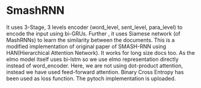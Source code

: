 # SmashRNN
It uses 3-Stage, 3 levels encoder (word_level, sent_level, para_level) to encode the input using bi-GRUs. Further , it uses Siamese network (of MashRNNs) to learn the similarity between the documents.
This is a modified implementation of original paper of SMASH-RNN using HAN(Hierarchical Attention Network).
It works for long size docs too.
As the elmo model itself uses bi-lstm so we use elmo representation directly instead of word_encoder.
Here, we are not using dot-product attention, instead we have used feed-forward attention. 
Binary Cross Entropy has been used as loss function.
The pytoch implementation is uploaded.
